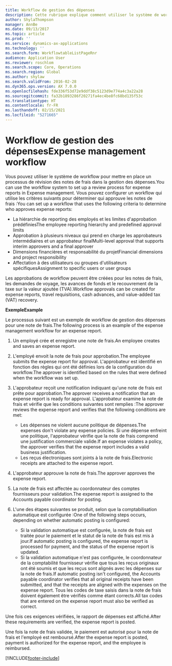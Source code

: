 ```yaml
---
title: Workflow de gestion des dépenses
description: Cette rubrique explique comment utiliser le système de workflow dans Microsoft Dynamics 365 Finance, pour mettre en place un processus de révision des notes de frais dans la gestion des dépenses.
author: ShylaThompson
manager: AnnBe
ms.date: 09/13/2017
ms.topic: article
ms.prod: ''
ms.service: dynamics-ax-applications
ms.technology: ''
ms.search.form: WorkflowtableListPageRnr
audience: Application User
ms.reviewer: roschlom
ms.search.scope: Core, Operations
ms.search.region: Global
ms.author: shylaw
ms.search.validFrom: 2016-02-28
ms.dyn365.ops.version: AX 7.0.0
ms.openlocfilehash: fde336f53d72e9ddf38c5123d9e774a4c3a22a28
ms.sourcegitcommit: fa32b1893286f20271fa4ec4be8fc68bd135f53c
ms.translationtype: HT
ms.contentlocale: fr-FR
ms.lasthandoff: 02/15/2021
ms.locfileid: "5271665"
---
```

# <a name="expense-management-workflow"></a><span data-ttu-id="9529a-103">Workflow de gestion des dépenses</span><span class="sxs-lookup"><span data-stu-id="9529a-103">Expense management workflow</span></span>

<span data-ttu-id="9529a-104">Vous pouvez utiliser le système de workflow pour mettre en place un processus de révision des notes de frais dans la gestion des dépenses.</span><span class="sxs-lookup"><span data-stu-id="9529a-104">You can use the workflow system to set up a review process for expense reports in Expense management.</span></span> <span data-ttu-id="9529a-105">Vous pouvez configurer un workflow qui utilise les critères suivants pour déterminer qui approuve les notes de frais :</span><span class="sxs-lookup"><span data-stu-id="9529a-105">You can set up a workflow that uses the following criteria to determine who approves expense reports:</span></span>

- <span data-ttu-id="9529a-106">La hiérarchie de reporting des employés et les limites d'approbation prédéfinies</span><span class="sxs-lookup"><span data-stu-id="9529a-106">The employee reporting hierarchy and predefined approval limits</span></span>
- <span data-ttu-id="9529a-107">Approbation à plusieurs niveaux qui prend en charge les approbateurs intermédiaires et un approbateur final</span><span class="sxs-lookup"><span data-stu-id="9529a-107">Multi-level approval that supports interim approvers and a final approver</span></span>
- <span data-ttu-id="9529a-108">Dimensions financières et responsabilité du projet</span><span class="sxs-lookup"><span data-stu-id="9529a-108">Financial dimensions and project responsibility</span></span>
- <span data-ttu-id="9529a-109">Affectation à des utilisateurs ou groupes d'utilisateurs spécifiques</span><span class="sxs-lookup"><span data-stu-id="9529a-109">Assignment to specific users or user groups</span></span>

<span data-ttu-id="9529a-110">Les approbations de workflow peuvent être créées pour les notes de frais, les demandes de voyage, les avances de fonds et le recouvrement de la taxe sur la valeur ajoutée (TVA).</span><span class="sxs-lookup"><span data-stu-id="9529a-110">Workflow approvals can be created for expense reports, travel requisitions, cash advances, and value-added tax (VAT) recovery.</span></span>

<span data-ttu-id="9529a-111">**Exemple**</span><span class="sxs-lookup"><span data-stu-id="9529a-111">**Example**</span></span>

<span data-ttu-id="9529a-112">Le processus suivant est un exemple de workflow de gestion des dépenses pour une note de frais.</span><span class="sxs-lookup"><span data-stu-id="9529a-112">The following process is an example of the expense management workflow for an expense report.</span></span>

1. <span data-ttu-id="9529a-113">Un employé crée et enregistre une note de frais.</span><span class="sxs-lookup"><span data-stu-id="9529a-113">An employee creates and saves an expense report.</span></span>
2. <span data-ttu-id="9529a-114">L'employé envoit la note de frais pour approbation.</span><span class="sxs-lookup"><span data-stu-id="9529a-114">The employee submits the expense report for approval.</span></span> <span data-ttu-id="9529a-115">L'approbateur est identifié en fonction des règles qui ont été définies lors de la configuration du workflow.</span><span class="sxs-lookup"><span data-stu-id="9529a-115">The approver is identified based on the rules that were defined when the workflow was set up.</span></span>
3. <span data-ttu-id="9529a-116">L'approbateur reçoit une notification indiquant qu'une note de frais est prête pour approbation.</span><span class="sxs-lookup"><span data-stu-id="9529a-116">The approver receives a notification that an expense report is ready for approval.</span></span> <span data-ttu-id="9529a-117">L'approbateur examine la note de frais et vérifie que les conditions suivantes sont remplies :</span><span class="sxs-lookup"><span data-stu-id="9529a-117">The approver reviews the expense report and verifies that the following conditions are met:</span></span>

    - <span data-ttu-id="9529a-118">Les dépenses ne violent aucune politique de dépenses.</span><span class="sxs-lookup"><span data-stu-id="9529a-118">The expenses don't violate any expense policies.</span></span> <span data-ttu-id="9529a-119">Si une dépense enfreint une politique, l'approbateur vérifie que la note de frais comprend une justification commerciale valide.</span><span class="sxs-lookup"><span data-stu-id="9529a-119">If an expense violates a policy, the approver verifies that the expense report includes a valid business justification.</span></span>
    - <span data-ttu-id="9529a-120">Les reçus électroniques sont joints à la note de frais.</span><span class="sxs-lookup"><span data-stu-id="9529a-120">Electronic receipts are attached to the expense report.</span></span>

4. <span data-ttu-id="9529a-121">L'approbateur approuve la note de frais.</span><span class="sxs-lookup"><span data-stu-id="9529a-121">The approver approves the expense report.</span></span>
5. <span data-ttu-id="9529a-122">La note de frais est affectée au coordonnateur des comptes fournisseurs pour validation.</span><span class="sxs-lookup"><span data-stu-id="9529a-122">The expense report is assigned to the Accounts payable coordinator for posting.</span></span>
6. <span data-ttu-id="9529a-123">L'une des étapes suivantes se produit, selon que la comptabilisation automatique est configurée :</span><span class="sxs-lookup"><span data-stu-id="9529a-123">One of the following steps occurs, depending on whether automatic posting is configured:</span></span>

    - <span data-ttu-id="9529a-124">Si la validation automatique est configurée, la note de frais est traitée pour le paiement et le statut de la note de frais est mis à jour.</span><span class="sxs-lookup"><span data-stu-id="9529a-124">If automatic posting is configured, the expense report is processed for payment, and the status of the expense report is updated.</span></span>
    - <span data-ttu-id="9529a-125">Si la validation automatique n'est pas configurée, le coordonnateur de la comptabilité fournisseur vérifie que tous les reçus originaux ont été soumis et que les reçus sont alignés avec les dépenses sur la note de frais.</span><span class="sxs-lookup"><span data-stu-id="9529a-125">If automatic posting isn't configured, the Accounts payable coordinator verifies that all original receipts have been submitted, and that the receipts are aligned with the expenses on the expense report.</span></span> <span data-ttu-id="9529a-126">Tous les codes de taxe saisis dans la note de frais doivent également être vérifiés comme étant corrects.</span><span class="sxs-lookup"><span data-stu-id="9529a-126">All tax codes that are entered on the expense report must also be verified as correct.</span></span>

<span data-ttu-id="9529a-127">Une fois ces exigences vérifiées, le rapport de dépenses est affiché.</span><span class="sxs-lookup"><span data-stu-id="9529a-127">After these requirements are verified, the expense report is posted.</span></span>

<span data-ttu-id="9529a-128">Une fois la note de frais validée, le paiement est autorisé pour la note de frais et l'employé est remboursé.</span><span class="sxs-lookup"><span data-stu-id="9529a-128">After the expense report is posted, payment is authorized for the expense report, and the employee is reimbursed.</span></span>


[!INCLUDE[footer-include](../includes/footer-banner.md)]